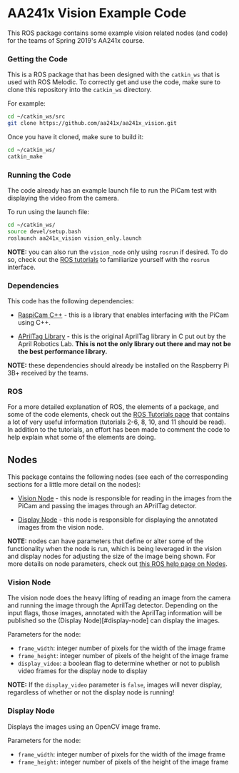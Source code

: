 # AA241x Vision Example Code #

This ROS package contains some example vision related nodes (and code) for the teams of Spring 2019's AA241x course.

### Getting the Code ###

This is a ROS package that has been designed with the `catkin_ws` that is used with ROS Melodic.  To correctly get and use the code, make sure to clone this repository into the `catkin_ws` directory.

For example:

```sh
cd ~/catkin_ws/src
git clone https://github.com/aa241x/aa241x_vision.git
```

Once you have it cloned, make sure to build it:

```sh
cd ~/catkin_ws/
catkin_make
```

### Running the Code ###

The code already has an example launch file to run the PiCam test with displaying the video from the camera.

To run using the launch file:

```sh
cd ~/catkin_ws/
source devel/setup.bash
roslaunch aa241x_vision vision_only.launch
```

**NOTE:** you can also run the `vision_node` only using `rosrun` if desired.  To do so, check out the [ROS tutorials](http://wiki.ros.org/ROS/Tutorials) to familiarize yourself with the `rosrun` interface.


### Dependencies ###

This code has the following dependencies:

 - [RaspiCam C++](https://github.com/cedricve/raspicam) - this is a library that enables interfacing with the PiCam using C++.

 - [APrilTag Library](https://github.com/AprilRobotics/apriltag) - this is the original AprilTag library in C put out by the April Robotics Lab.  **This is not the only library out there and may not be the best performance library.**


**NOTE:** these dependencies should already be installed on the Raspberry Pi 3B+ received by the teams.

### ROS ###

For a more detailed explanation of ROS, the elements of a package, and some of the code elements, check out the [ROS Tutorials page](http://wiki.ros.org/ROS/Tutorials) that contains a lot of very useful information (tutorials 2-6, 8, 10, and 11 should be read).  In addition to the tutorials, an effort has been made to comment the code to help explain what some of the elements are doing.

## Nodes ##

This package contains the following nodes (see each of the corresponding sections for a little more detail on the nodes):

 - [Vision Node](#vision-node) - this node is responsible for reading in the images from the PiCam and passing the images through an APrilTag detector.

 - [Display Node](#display-node) - this node is responsible for displaying the annotated images from the vision node.

**NOTE:** nodes can have parameters that define or alter some of the functionality when the node is run, which is being leveraged in the vision and display nodes for adjusting the size of the image being shown.  For more details on node parameters, check out [this ROS help page on Nodes](http://wiki.ros.org/Nodes).


### Vision Node ###

The vision node does the heavy lifting of reading an image from the camera and running the image through the AprilTag detector.  Depending on the input flags, those images, annotated with the AprilTag information will be published so the (Display Node)[#display-node] can display the images.

Parameters for the node:
 - `frame_width`: integer number of pixels for the width of the image frame
 - `frame_height`: integer number of pixels of the height of the image frame
 - `display_video`: a boolean flag to determine whether or not to publish video frames for the display node to display

**NOTE:** If the `display_video` parameter is `false`, images will never display, regardless of whether or not the display node is running!

### Display Node ###

Displays the images using an OpenCV image frame.

Parameters for the node:
 - `frame_width`: integer number of pixels for the width of the image frame
 - `frame_height`: integer number of pixels of the height of the image frame

